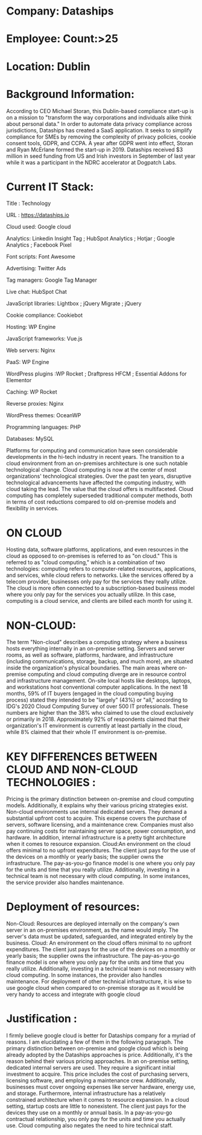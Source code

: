 #  Company: Dataships

# Employee: Count:>25

# Location: Dublin 

# Background Information:

According to CEO Michael Storan, this Dublin-based compliance start-up is on a mission to "transform the way corporations and individuals alike think about personal data." In order to automate data privacy compliance across jurisdictions, Dataships has created a SaaS application. It seeks to simplify compliance for SMEs by removing the complexity of privacy policies, cookie consent tools, GDPR, and CCPA.
A year after GDPR went into effect, Storan and Ryan McErlane formed the start-up in 2019. Dataships received $3 million in seed funding from US and Irish investors in September of last year while it was a participant in the NDRC accelerator at Dogpatch Labs.

# Current IT Stack:

Title :	       Technology

URL :	          https://dataships.io

Cloud used:     Google cloud 

Analytics:  	  Linkedin Insight Tag ; HubSpot Analytics ; Hotjar ; Google Analytics ; Facebook Pixel  

Font scripts: 	Font Awesome

Advertising:	  Twitter Ads

Tag managers: 	Google Tag Manager

Live chat:    	HubSpot Chat

JavaScript libraries:	Lightbox ; jQuery Migrate ; jQuery

Cookie compliance: 	Cookiebot

Hosting:	WP Engine

JavaScript frameworks:	Vue.js

Web servers:	Nginx

PaaS:	WP Engine

WordPress plugins	:WP Rocket ; Draftpress HFCM ; Essential Addons for Elementor

Caching:	WP Rocket

Reverse proxies:	Nginx

WordPress themes:	OceanWP

Programming languages:	PHP

Databases:	MySQL

Platforms for computing and communication have seen considerable developments in the hi-tech industry in recent years. The transition to a cloud environment from an on-premises architecture is one such notable technological change. Cloud computing is now at the center of most organizations' technological strategies. Over the past ten years, disruptive technological advancements have affected the computing industry, with cloud taking the lead. The value that the cloud offers is multifaceted. Cloud computing has completely superseded traditional computer methods, both in terms of cost reductions compared to old on-premise models and flexibility in services.

# ON CLOUD 

Hosting data, software platforms, applications, and even resources in the cloud as opposed to on-premises is referred to as "on cloud." This is referred to as "cloud computing," which is a combination of two technologies: computing refers to computer-related resources, applications, and services, while cloud refers to networks.
Like the services offered by a telecom provider, businesses only pay for the services they really utilize. The cloud is more often connected to a subscription-based business model where you only pay for the services you actually utilize. In this case, computing is a cloud service, and clients are billed each month for using it.

# NON-CLOUD:

The term "Non-cloud" describes a computing strategy where a business hosts everything internally in an on-premise setting. Servers and server rooms, as well as software, platforms, hardware, and infrastructure (including communications, storage, backup, and much more), are situated inside the organization's physical boundaries.
The main areas where on-premise computing and cloud computing diverge are in resource control and infrastructure management. On-site local hosts like desktops, laptops, and workstations host conventional computer applications.
In the next 18 months, 59% of IT buyers (engaged in the cloud computing buying process) stated they intended to be "largely" (43%) or "all," according to IDG's 2020 Cloud Computing Survey of over 500 IT professionals.
These numbers are higher than the 38% who claimed to use the cloud exclusively or primarily in 2018. Approximately 92% of respondents claimed that their organization's IT environment is currently at least partially in the cloud, while 8% claimed that their whole IT environment is on-premise.

# KEY DIFFERENCES BETWEEN CLOUD AND NON-CLOUD TECHNOLOGIES :

Pricing is the primary distinction between on-premise and cloud computing models. Additionally, it explains why their various pricing strategies exist.
Non-cloud environments use internal dedicated servers. They demand a substantial upfront cost to acquire. This expense covers the purchase of servers, software licensing, and a maintenance crew. Companies must also pay continuing costs for maintaining server space, power consumption, and hardware. In addition, internal infrastructure is a pretty tight architecture when it comes to resource expansion.
Cloud:An environment on the cloud offers minimal to no upfront expenditures. The client just pays for the use of the devices on a monthly or yearly basis; the supplier owns the infrastructure. The pay-as-you-go finance model is one where you only pay for the units and time that you really utilize. Additionally, investing in a technical team is not necessary with cloud computing. In some instances, the service provider also handles maintenance.

# Deployment of resources:

Non-Cloud: Resources are deployed internally on the company's own server in an on-premises environment, as the name would imply. The server's data must be updated, safeguarded, and integrated entirely by the business.
Cloud: An environment on the cloud offers minimal to no upfront expenditures. The client just pays for the use of the devices on a monthly or yearly basis; the supplier owns the infrastructure. The pay-as-you-go finance model is one where you only pay for the units and time that you really utilize. Additionally, investing in a technical team is not necessary with cloud computing. In some instances, the provider also handles maintenance.
For deployment of other technical infrastructure, it is wise to use google cloud when compared to on-premise storage as it would be very handy to access and integrate with google cloud

# Justification :

I firmly believe google cloud is better for Dataships company for a myriad of reasons. I am elucidating a few of them in the following paragraph. The primary distinction between on-premise and google cloud which is being already adopted by the Dataships approaches is price. Additionally, it's the reason behind their various pricing approaches. In an on-premise setting, dedicated internal servers are used. They require a significant initial investment to acquire. This price includes the cost of purchasing servers, licensing software, and employing a maintenance crew. Additionally, businesses must cover ongoing expenses like server hardware, energy use, and storage. Furthermore, internal infrastructure has a relatively constrained architecture when it comes to resource expansion. In a cloud setting, startup costs are little to nonexistent. The client just pays for the devices they use on a monthly or annual basis. In a pay-as-you-go contractual relationship, you only pay for the units and time you actually use. Cloud computing also negates the need to hire technical staff.
